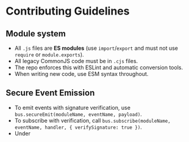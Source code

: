 # Contributing Guidelines

## Module system

- All `.js` files are **ES modules** (use `import`/`export` and must not use `require` or `module.exports`).
- All legacy CommonJS code must be in `.cjs` files.
- The repo enforces this with ESLint and automatic conversion tools.
- When writing new code, use ESM syntax throughout.

## Secure Event Emission

- To emit events with signature verification, use `bus.secureEmit(moduleName, eventName, payload)`.
- To subscribe with verification, call `bus.subscribe(moduleName, eventName, handler, { verifySignature: true })`.
- Under